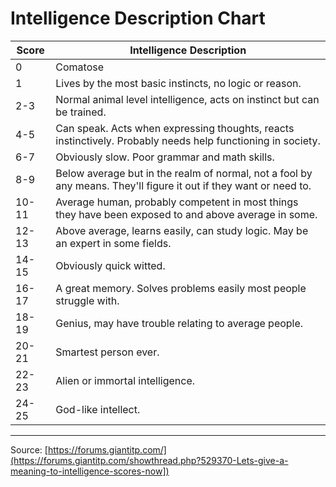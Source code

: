 # Intelligence Description Chart

| Score | Intelligence Description                                                                                          |
| ----- | ----------------------------------------------------------------------------------------------------------------- |
| 0     | Comatose                                                                                                          |
| 1     | Lives by the most basic instincts, no logic or reason.                                                            |
| 2-3   | Normal animal level intelligence, acts on instinct but can be trained.                                            |
| 4-5   | Can speak. Acts when expressing thoughts, reacts instinctively. Probably needs help functioning in society.       |
| 6-7   | Obviously slow. Poor grammar and math skills.                                                                     |
| 8-9   | Below average but in the realm of normal, not a fool by any means. They'll figure it out if they want or need to. |
| 10-11 | Average human, probably competent in most things they have been exposed to and above average in some.             |
| 12-13 | Above average, learns easily, can study logic. May be an expert in some fields.                                   |
| 14-15 | Obviously quick witted.                                                                                           |
| 16-17 | A great memory. Solves problems easily most people struggle with.                                                 |
| 18-19 | Genius, may have trouble relating to average people.                                                              |
| 20-21 | Smartest person ever.                                                                                             | 
| 22-23 | Alien or immortal intelligence.                                                                                   |
| 24-25 | God-like intellect.                                                                                               |

---

Source: [https://forums.giantitp.com/](https://forums.giantitp.com/showthread.php?529370-Lets-give-a-meaning-to-intelligence-scores-now])